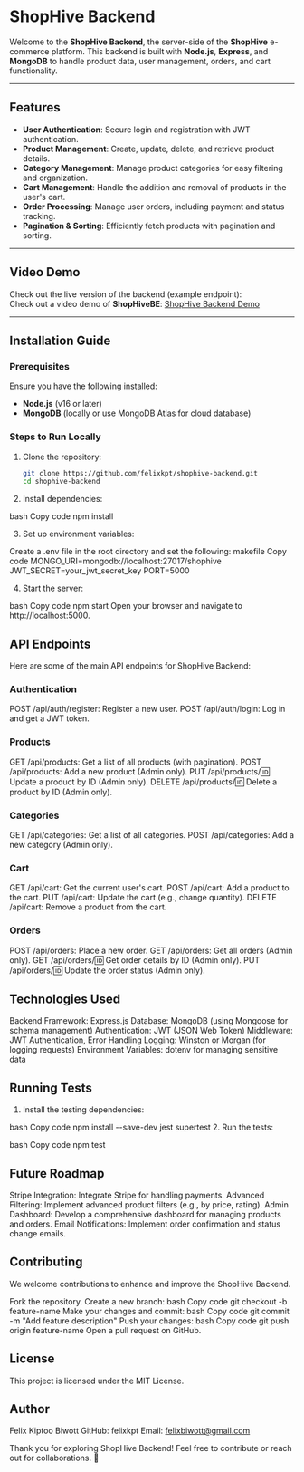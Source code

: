 # ShopHive Backend

Welcome to the **ShopHive Backend**, the server-side of the **ShopHive** e-commerce platform. This backend is built with **Node.js**, **Express**, and **MongoDB** to handle product data, user management, orders, and cart functionality.

---

## Features

- **User Authentication**: Secure login and registration with JWT authentication.
- **Product Management**: Create, update, delete, and retrieve product details.
- **Category Management**: Manage product categories for easy filtering and organization.
- **Cart Management**: Handle the addition and removal of products in the user's cart.
- **Order Processing**: Manage user orders, including payment and status tracking.
- **Pagination & Sorting**: Efficiently fetch products with pagination and sorting.

---

## Video Demo

Check out the live version of the backend (example endpoint):  
Check out a video demo of **ShopHiveBE**: [ShopHive Backend Demo](https://drive.google.com/file/d/s-AXaddd/view)

---

## Installation Guide

### Prerequisites

Ensure you have the following installed:

- **Node.js** (v16 or later)
- **MongoDB** (locally or use MongoDB Atlas for cloud database)

### Steps to Run Locally

1. Clone the repository:
   ```bash
   git clone https://github.com/felixkpt/shophive-backend.git
   cd shophive-backend

2. Install dependencies:

bash
Copy code
npm install

3. Set up environment variables:

Create a .env file in the root directory and set the following:
makefile
Copy code
MONGO_URI=mongodb://localhost:27017/shophive
JWT_SECRET=your_jwt_secret_key
PORT=5000

4. Start the server:

bash
Copy code
npm start
Open your browser and navigate to http://localhost:5000.

## API Endpoints
Here are some of the main API endpoints for ShopHive Backend:

### Authentication
POST /api/auth/register: Register a new user.
POST /api/auth/login: Log in and get a JWT token.

### Products
GET /api/products: Get a list of all products (with pagination).
POST /api/products: Add a new product (Admin only).
PUT /api/products/:id: Update a product by ID (Admin only).
DELETE /api/products/:id: Delete a product by ID (Admin only).

### Categories
GET /api/categories: Get a list of all categories.
POST /api/categories: Add a new category (Admin only).

### Cart
GET /api/cart: Get the current user's cart.
POST /api/cart: Add a product to the cart.
PUT /api/cart: Update the cart (e.g., change quantity).
DELETE /api/cart: Remove a product from the cart.

### Orders
POST /api/orders: Place a new order.
GET /api/orders: Get all orders (Admin only).
GET /api/orders/:id: Get order details by ID (Admin only).
PUT /api/orders/:id: Update the order status (Admin only).

## Technologies Used
Backend Framework: Express.js
Database: MongoDB (using Mongoose for schema management)
Authentication: JWT (JSON Web Token)
Middleware: JWT Authentication, Error Handling
Logging: Winston or Morgan (for logging requests)
Environment Variables: dotenv for managing sensitive data

## Running Tests
1. Install the testing dependencies:

bash
Copy code
npm install --save-dev jest supertest
2. Run the tests:

bash
Copy code
npm test

## Future Roadmap
Stripe Integration: Integrate Stripe for handling payments.
Advanced Filtering: Implement advanced product filters (e.g., by price, rating).
Admin Dashboard: Develop a comprehensive dashboard for managing products and orders.
Email Notifications: Implement order confirmation and status change emails.

## Contributing
We welcome contributions to enhance and improve the ShopHive Backend.

Fork the repository.
Create a new branch:
bash
Copy code
git checkout -b feature-name
Make your changes and commit:
bash
Copy code
git commit -m "Add feature description"
Push your changes:
bash
Copy code
git push origin feature-name
Open a pull request on GitHub.

## License
This project is licensed under the MIT License.

## Author
Felix Kiptoo Biwott
GitHub: felixkpt
Email: felixbiwott@gmail.com

Thank you for exploring ShopHive Backend! Feel free to contribute or reach out for collaborations. 🚀